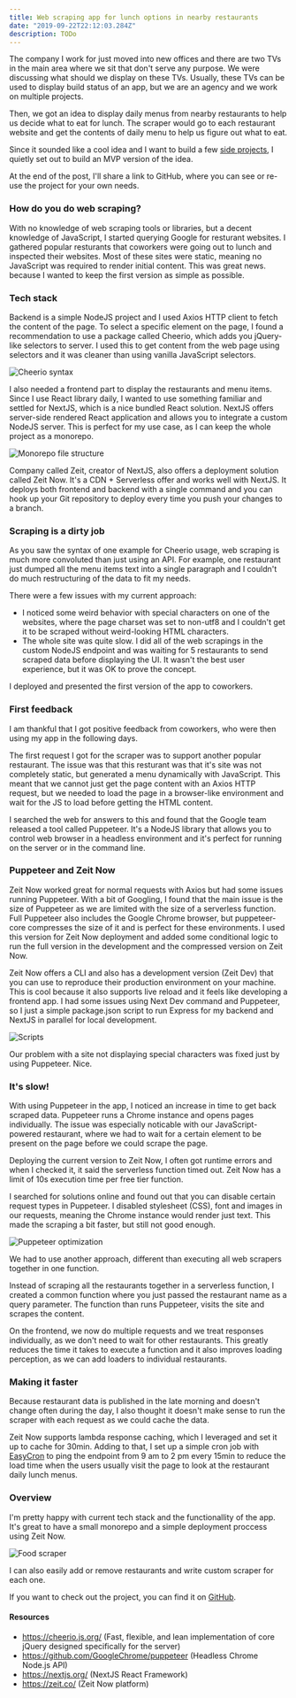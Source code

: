 ```yaml
---
title: Web scraping app for lunch options in nearby restaurants
date: "2019-09-22T22:12:03.284Z"
description: TODo
---
```


The company I work for just moved into new offices and there are two TVs in the main area where we sit that don't serve any purpose. We were discussing what should we display on these TVs. Usually, these TVs can be used to display build status of an app, but we are an agency and we work on multiple projects.

Then, we got an idea to display daily menus from nearby restaurants to help us decide what to eat for lunch. The scraper would go to each restaurant website and get the contents of daily menu to help us figure out what to eat.

Since it sounded like a cool idea and I want to build a few [side projects](https://devhealth.io/side-projects/), I quietly set out to build an MVP version of the idea.

At the end of the post, I'll share a link to GitHub, where you can see or re-use the project for your own needs.

### How do you do web scraping?

With no knowledge of web scraping tools or libraries, but a decent knowledge of JavaScript, I started querying Google for resturant websites. I gathered popular resturants that coworkers were going out to lunch and inspected their websites. Most of these sites were static, meaning no JavaScript was required to render initial content. This was great news. because I wanted to keep the first version as simple as possible.

### Tech stack

Backend is a simple NodeJS project and I used Axios HTTP client to fetch the content of the page. To select a specific element on the page, I found a recommendation to use a package called Cheerio, which adds you jQuery-like selectors to server. I used this to get content from the web page using selectors and it was cleaner than using vanilla JavaScript selectors.

![Cheerio syntax](./cheerio.png)

I also needed a frontend part to display the restaurants and menu items. Since I use React library daily, I wanted to use something familiar and settled for NextJS, which is a nice bundled React solution. NextJS offers server-side rendered React application and allows you to integrate a custom NodeJS server. This is perfect for my use case, as I can keep the whole project as a monorepo.

![Monorepo file structure](./file-structure.png)

Company called Zeit, creator of NextJS, also offers a deployment solution called Zeit Now. It's a CDN + Serverless offer and works well with NextJS. It deploys both frontend and backend with a single command and you can hook up your Git repository to deploy every time you push your changes to a branch.

### Scraping is a dirty job

As you saw the syntax of one example for Cheerio usage, web scraping is much more convoluted than just using an API. For example, one restaurant just dumped all the menu items text into a single paragraph and I couldn't do much restructuring of the data to fit my needs.

There were a few issues with my current approach:

- I noticed some weird behavior with special characters on one of the websites, where the page charset was set to non-utf8 and I couldn't get it to be scraped without weird-looking HTML characters.
- The whole site was quite slow. I did all of the web scrapings in the custom NodeJS endpoint and was waiting for 5 restaurants to send scraped data before displaying the UI. It wasn't the best user experience, but it was OK to prove the concept.

I deployed and presented the first version of the app to coworkers.

### First feedback

I am thankful that I got positive feedback from coworkers, who were then using my app in the following days.

The first request I got for the scraper was to support another popular restaurant. The issue was that this resturant was that it's site was not completely static, but generated a menu dynamically with JavaScript. This meant that we cannot just get the page content with an Axios HTTP request, but we needed to load the page in a browser-like environment and wait for the JS to load before getting the HTML content.

I searched the web for answers to this and found that the Google team released a tool called Puppeteer. It's a NodeJS library that allows you to control web browser in a headless environment and it's perfect for running on the server or in the command line.

### Puppeteer and Zeit Now

Zeit Now worked great for normal requests with Axios but had some issues running Puppeteer. With a bit of Googling, I found that the main issue is the size of Puppeteer as we are limited with the size of a serverless function. Full Puppeteer also includes the Google Chrome browser, but puppeteer-core compresses the size of it and is perfect for these environments. I used this version for Zeit Now deployment and added some conditional logic to run the full version in the development and the compressed version on Zeit Now.

Zeit Now offers a CLI and also has a development version (Zeit Dev) that you can use to reproduce their production environment on your machine. This is cool because it also supports live reload and it feels like developing a frontend app. I had some issues using Next Dev command and Puppeteer, so I just a simple package.json script to run Express for my backend and NextJS in parallel for local development.

![Scripts](./package-json.png)

Our problem with a site not displaying special characters was fixed just by using Puppeteer. Nice.

### It's slow!

With using Puppeteer in the app, I noticed an increase in time to get back scraped data. Puppeteer runs a Chrome instance and opens pages individually. The issue was especially noticable with our JavaScript-powered restaurant, where we had to wait for a certain element to be present on the page before we could scrape the page.

Deploying the current version to Zeit Now, I often got runtime errors and when I checked it, it said the serverless function timed out. Zeit Now has a limit of 10s execution time per free tier function.

I searched for solutions online and found out that you can disable certain request types in Puppeteer. I disabled stylesheet (CSS), font and images in our requests, meaning the Chrome instance would render just text. This made the scraping a bit faster, but still not good enough.

![Puppeteer optimization](./puppeteer-optimization.png)

We had to use another approach, different than executing all web scrapers together in one function.

Instead of scraping all the restaurants together in a serverless function, I created a common function where you just passed the restaurant name as a query parameter. The function than runs Puppeteer, visits the site and scrapes the content.

On the frontend, we now do multiple requests and we treat responses individually, as we don't need to wait for other restaurants. This greatly reduces the time it takes to execute a function and it also improves loading perception, as we can add loaders to individual restaurants.

### Making it faster

Because restaurant data is published in the late morning and doesn't change often during the day, I also thought it doesn't make sense to run the scraper with each request as we could cache the data.

Zeit Now supports lambda response caching, which I leveraged and set it up to cache for 30min. Adding to that, I set up a simple cron job with [EasyCron](https://www.easycron.com) to ping the endpoint from 9 am to 2 pm every 15min to reduce the load time when the users usually visit the page to look at the restaurant daily lunch menus.

### Overview

I'm pretty happy with current tech stack and the functionallity of the app. It's great to have a small monorepo and a simple deployment proccess using Zeit Now.

![Food scraper](./food-scraper.png)

I can also easily add or remove restaurants and write custom scraper for each one.

If you want to check out the project, you can find it on [GitHub](....).

#### Resources

- https://cheerio.js.org/ (Fast, flexible, and lean implementation of core jQuery designed specifically for the server)
- https://github.com/GoogleChrome/puppeteer (Headless Chrome Node.js API)
- https://nextjs.org/ (NextJS React Framework)
- https://zeit.co/ (Zeit Now platform)
